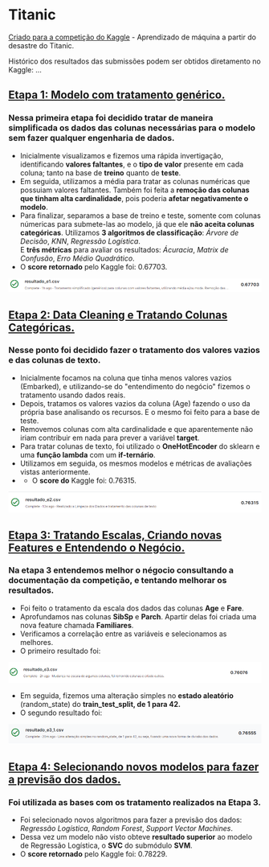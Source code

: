 # Titanic
[Criado para a competição do Kaggle](https://www.kaggle.com/competitions/titanic/overview) - Aprendizado de máquina a partir do desastre do Titanic.<br>

Histórico dos resultados das submissões podem ser obtidos diretamento no Kaggle:
...

## [Etapa 1: Modelo com tratamento genérico.](https://github.com/ZeyOliveira/Titanic/blob/main/Etapa1.ipynb)
### Nessa primeira etapa foi decidido tratar de maneira simplificada os dados das colunas necessárias para o modelo sem fazer qualquer engenharia de dados. <br>
- Inicialmente visualizamos e fizemos uma rápida invertigação, identificando **valores faltantes**, e o **tipo de valor** presente em cada coluna; tanto na base de **treino** quanto de **teste**.
- Em seguida, utilizamos a média para tratar as colunas numéricas que possuiam valores faltantes. Também foi feita a **remoção das colunas que tinham alta cardinalidade**, pois poderia **afetar negativamente o modelo**.
- Para finalizar, separamos a base de treino e teste, somente com colunas númericas para submete-las ao modelo, já que ele **não aceita colunas categóricas**. Utilizamos **3 algoritmos de classificação**: *Árvore de Decisão*, *KNN*, *Regressão Logística*. <br>
E **três métricas** para avaliar os resultados: *Ácuracia*, *Matrix de Confusão*, *Erro Médio Quadrático*.
- O **score retornado** pelo Kaggle foi: 0.67703.
<img src="https://github.com/ZeyOliveira/Titanic/blob/main/img/resultado1_kaggle.PNG" />

<br>

## [Etapa 2: Data Cleaning e Tratando Colunas Categóricas.](https://github.com/ZeyOliveira/Titanic/blob/main/Etapa2.ipynb)
### Nesse ponto foi decidido fazer o tratamento dos valores vazios e das colunas de texto. <br>
- Inicialmente focamos na coluna que tinha menos valores vazios (Embarked), e utilizando-se do "entendimento do negócio" fizemos o tratamento usando dados reais.
- Depois, tratamos os valores vazios da coluna (Age) fazendo o uso da própria base analisando os recursos. E o mesmo foi feito para a base de teste.
- Removemos colunas com alta cardinalidade e que aparentemente não iriam contribuir em nada para prever a variável **target**.
- Para tratar colunas de texto, foi utilizado o **OneHotEncoder** do sklearn e uma **função lambda** com um **if-ternário**.
- Utilizamos em seguida, os mesmos modelos e métricas de avaliações vistas anteriormente.
- - O **score do** Kaggle foi: 0.76315.
<img src="https://github.com/ZeyOliveira/Titanic/blob/main/img/titanic_resultado2.PNG" />

<br>

## [Etapa 3: Tratando Escalas, Criando novas Features e Entendendo o Negócio.](https://github.com/ZeyOliveira/Titanic/blob/main/Etapa3.ipynb)
### Na etapa 3 entendemos melhor o négocio consultando a documentação da competição, e tentando melhorar os resultados. <br>
- Foi feito o tratamento da escala dos dados das colunas **Age** e **Fare**.
- Aprofundamos nas colunas **SibSp** e **Parch**. Apartir delas foi criada uma nova feature chamada **Familiares**.
- Verificamos a correlação entre as variáveis e selecionamos as melhores.
- O primeiro resultado foi:
<img src='https://github.com/ZeyOliveira/Titanic/blob/main/img/resultado_e3.PNG' />

<br>

- Em seguida, fizemos uma alteração simples no **estado aleatório** (random_state) do **train_test_split, de 1 para 42.**
- O segundo resultado foi:
<img src='https://github.com/ZeyOliveira/Titanic/blob/main/img/resultado_e3_1.PNG' />

<br>

## [Etapa 4: Selecionando novos modelos para fazer a previsão dos dados.](https://github.com/ZeyOliveira/Titanic/blob/main/Etapa4.ipynb)
### Foi utilizada as bases com os tratamento realizados na **Etapa 3**. <br>
- Foi selecionado novos algoritmos para fazer a previsão dos dados: *Regressão Logística*, *Random Forest*, *Support Vector Machines*.
- Dessa vez um modelo não visto obteve **resultado superior** ao modelo de Regressão Logística, o **SVC** do submódulo **SVM**.
- O **score retornado** pelo Kaggle foi: 0.78229.
